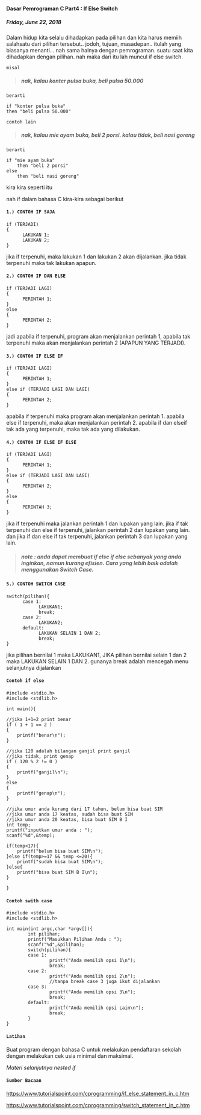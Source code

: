 #### Dasar Pemrograman C Part4 : If Else Switch
##### *Friday, June 22, 2018*

Dalam hidup kita selalu dihadapkan pada pilihan dan kita harus memiih 
salahsatu dari pilihan tersebut.. jodoh, tujuan, masadepan.. itulah 
yang biasanya menanti... nah sama halnya dengan pemrograman. suatu 
saat kita dihadapkan dengan pilihan. nah maka dari itu lah muncul 
if else switch.

`misal`
> ##### nak, kalau konter pulsa buka, beli pulsa 50.000

`berarti`
```
if "konter pulsa buka"
then "beli pulsa 50.000"
```

`contoh lain`
> ##### nak, kalau mie ayam buka, beli 2 porsi. kalau tidak, beli nasi goreng

`berarti`
```
if "mie ayam buka"
	then "beli 2 porsi"
else
	then "beli nasi goreng"
```

kira kira seperti itu

nah if dalam bahasa C kira-kira sebagai berikut

#### `1.) CONTOH IF SAJA`
```
if (TERJADI)
{
      LAKUKAN 1;
      LAKUKAN 2;
}
```
jika if terpenuhi, maka lakukan 1 dan lakukan 2 akan dijalankan. 
jika tidak terpenuhi maka tak lakukan apapun.

#### `2.) CONTOH IF DAN ELSE`
```
if (TERJADI LAGI)
{
      PERINTAH 1;
}
else
{
      PERINTAH 2;
}
```
jadi apabila if terpenuhi, program akan menjalankan perintah 1, 
apabila tak terpenuhi maka akan menjalankan perintah 2 
(APAPUN YANG TERJADI).

#### `3.) CONTOH IF ELSE IF`
```
if (TERJADI LAGI)
{
      PERINTAH 1;
}
else if (TERJADI LAGI DAN LAGI)
{
      PERINTAH 2;
}
```
apabila if terpenuhi maka program akan menjalankan perintah 1. 
apabila else if terpenuhi, maka akan menjalankan perintah 2. 
apabila if dan elseif tak ada yang terpenuhi, maka tak ada 
yang dilakukan.

#### `4.) CONTOH IF ELSE IF ELSE`
```
if (TERJADI LAGI)
{
      PERINTAH 1;
}
else if (TERJADI LAGI DAN LAGI)
{
      PERINTAH 2;
}
else
{
      PERINTAH 3;
}
```
jika if terpenuhi maka jalankan perintah 1 dan lupakan yang lain. 
jika if tak terpenuhi dan else if terpenuhi, jalankan perintah 2 
dan lupakan yang lain. dan jika if dan else if tak terpenuhi, 
jalankan perintah 3 dan lupakan yang lain.

> ##### note : anda dapat membuat if else if else sebanyak yang anda inginkan, namun kurang efisien. Cara yang lebih baik adalah menggunakan Switch Case.

#### `5.) CONTOH SWITCH CASE`
```
switch(pilihan){
      case 1:
            LAKUKAN1;
            break;
      case 2:
            LAKUKAN2;
      default:
            LAKUKAN SELAIN 1 DAN 2;
            break;
}
```
jika pilihan bernilai 1 maka LAKUKAN1, JIKA pilihan bernilai selain 
1 dan 2 maka LAKUKAN SELAIN 1 DAN 2. gunanya break adalah mencegah 
menu selanjutnya dijalankan

#### `Contoh if else`
```
#include <stdio.h>
#include <stdlib.h>

int main(){

//jika 1+1=2 print benar
if ( 1 + 1 == 2 )
{
    printf("benar\n");
}

//jika 120 adalah bilangan ganjil print ganjil
//jika tidak, print genap
if ( 120 % 2 != 0 )
{
    printf("ganjil\n");
}
else
{
    printf("genap\n");
}

//jika umur anda kurang dari 17 tahun, belum bisa buat SIM
//jika umur anda 17 keatas, sudah bisa buat SIM
//jika umur anda 20 keatas, bisa buat SIM B I
int temp;
printf("inputkan umur anda : ");
scanf("%d",&temp);

if(temp<17){
    printf("belum bisa buat SIM\n");
}else if(temp>=17 && temp <=20){
    printf("sudah bisa buat SIM\n");
}else{
    printf("bisa buat SIM B I\n");
}

}
```
#### `Contoh swith case`
```
#include <stdio.h>
#include <stdlib.h>

int main(int argc,char *argv[]){
        int pilihan;
        printf("Masukkan Pilihan Anda : ");
        scanf("%d",&pilihan);
        switch(pilihan){
        case 1:
                printf("Anda memilih opsi 1\n");
                break;
        case 2:
                printf("Anda memilih opsi 2\n");
                //tanpa break case 3 juga ikut dijalankan
        case 3:
                printf("Anda memilih opsi 3\n");
                break;
        default:
                printf("Anda memilih opsi Lain\n");
                break;
        }
}
```

#### `Latihan`
Buat program dengan bahasa C untuk melakukan pendaftaran sekolah dengan melakukan cek usia minimal dan maksimal.

*Materi selanjutnya nested if*

#### `Sumber Bacaan`
<https://www.tutorialspoint.com/cprogramming/if_else_statement_in_c.htm>

<https://www.tutorialspoint.com/cprogramming/switch_statement_in_c.htm>
